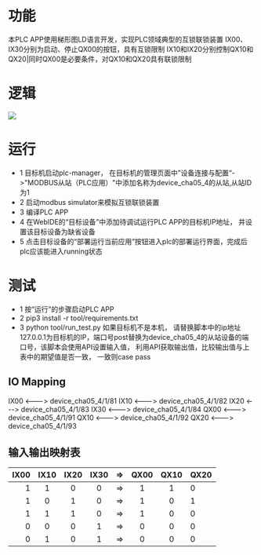 # 功能
  本PLC APP使用梯形图LD语言开发，实现PLC领域典型的互锁联锁装置
  IX00、IX30分别为启动、停止QX00的按钮，具有互锁限制
  IX10和IX20分别控制QX10和QX20|同时QX00是必要条件，对QX10和QX20具有联锁限制

# 逻辑
![](./Doc/ld.png)

# 运行
- 1 目标机启动plc-manager， 在目标机的管理页面中”设备连接与配置“->"MODBUS从站（PLC应用）"中添加名称为device_cha05_4的从站,从站ID为1
- 2 启动modbus simulator来模拟互锁联锁装置
- 3 编译PLC APP
- 4 在WebIDE的“目标设备”中添加待调试运行PLC APP的目标机IP地址， 并设置该目标设备为缺省设备
- 5 点击目标设备的“部署运行当前应用”按钮进入plc的部署运行界面，完成后plc应该能进入running状态

# 测试
 - 1 按“运行”的步骤启动PLC APP
 - 2 pip3 install -r tool/requirements.txt
 - 3 python tool/run_test.py
   如果目标机不是本机， 请替换脚本中的ip地址127.0.0.1为目标机的IP，端口号post替换为device_cha05_4的从站设备的端口号，该脚本会使用API设置输入值， 利用API获取输出值，比较输出值与上表中的期望值是否一致， 一致则case pass   

## IO Mapping
  IX00 <---> device_cha05_4/1/81
  IX10 <---> device_cha05_4/1/82
  IX20 <---> device_cha05_4/1/83
  IX30 <---> device_cha05_4/1/84
  QX00 <---> device_cha05_4/1/91
  QX10 <---> device_cha05_4/1/92
  QX20 <---> device_cha05_4/1/93
   
## 输入输出映射表
  IX00|IX10|IX20|IX30|=>|QX00|QX10|QX20
  -:|:-:|:-:|:-:|:-:|:-:|:-:|:-
  1|1|0|0|=>|1|1|0
  1|0|1|0|=>|1|0|1
  1|1|1|0|=>|1|0|0
  0|0|0|1|=>|0|0|0
  0|1|0|1|=>|0|0|0
    










